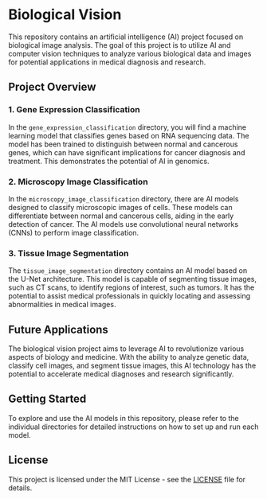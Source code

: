 # Biological Vision

This repository contains an artificial intelligence (AI) project focused on biological image analysis. The goal of this project is to utilize AI and computer vision techniques to analyze various biological data and images for potential applications in medical diagnosis and research.

## Project Overview

### 1. Gene Expression Classification

In the `gene_expression_classification` directory, you will find a machine learning model that classifies genes based on RNA sequencing data. The model has been trained to distinguish between normal and cancerous genes, which can have significant implications for cancer diagnosis and treatment. This demonstrates the potential of AI in genomics.

### 2. Microscopy Image Classification

In the `microscopy_image_classification` directory, there are AI models designed to classify microscopic images of cells. These models can differentiate between normal and cancerous cells, aiding in the early detection of cancer. The AI models use convolutional neural networks (CNNs) to perform image classification.

### 3. Tissue Image Segmentation

The `tissue_image_segmentation` directory contains an AI model based on the U-Net architecture. This model is capable of segmenting tissue images, such as CT scans, to identify regions of interest, such as tumors. It has the potential to assist medical professionals in quickly locating and assessing abnormalities in medical images.

## Future Applications

The biological vision project aims to leverage AI to revolutionize various aspects of biology and medicine. With the ability to analyze genetic data, classify cell images, and segment tissue images, this AI technology has the potential to accelerate medical diagnoses and research significantly.

## Getting Started

To explore and use the AI models in this repository, please refer to the individual directories for detailed instructions on how to set up and run each model.

## License

This project is licensed under the MIT License - see the [LICENSE](LICENSE) file for details.
